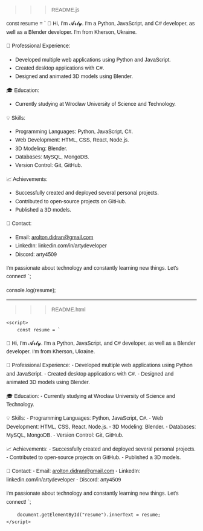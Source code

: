 >>> README.js

const resume = `
👋 Hi, I’m 𝓐𝓻𝓽𝔂. I'm a Python, JavaScript, and C# developer, as well as a Blender developer.
  I'm from Kherson, Ukraine.

💼 Professional Experience:
  - Developed multiple web applications using Python and JavaScript.
  - Created desktop applications with C#.
  - Designed and animated 3D models using Blender.

🎓 Education:
  - Currently studying at Wrocław University of Science and Technology.

💡 Skills:
  - Programming Languages: Python, JavaScript, C#.
  - Web Development: HTML, CSS, React, Node.js.
  - 3D Modeling: Blender.
  - Databases: MySQL, MongoDB.
  - Version Control: Git, GitHub.

📈 Achievements:
  - Successfully created and deployed several personal projects.
  - Contributed to open-source projects on GitHub.
  - Published a 3D models.

📧 Contact:
  - Email: arolton.didran@gmail.com
  - LinkedIn: linkedin.com/in/artydeveloper
  - Discord: arty4509

I'm passionate about technology and constantly learning new things. Let's connect!
  `;

console.log(resume);

------------------------------------------------------------------------------------------------------------------------------------------------------------------------------------------------

>>> README.html

<!DOCTYPE html>
<html lang="en">
<head>
    <meta charset="UTF-8">
    <meta name="viewport" content="width=device-width, initial-scale=1.0">
    <title>READ.ME</title>
    <style>
        body {
            font-family: Arial, sans-serif;
            line-height: 1.6;
            padding: 20px;
        }
    </style>
</head>
<body>
    <div id="resume"></div>
    
    <script>
        const resume = `
  👋 Hi, I’m 𝓐𝓻𝓽𝔂. I'm a Python, JavaScript, and C# developer, as well as a Blender developer.
    I'm from Kherson, Ukraine.

  💼 Professional Experience:
    - Developed multiple web applications using Python and JavaScript.
    - Created desktop applications with C#.
    - Designed and animated 3D models using Blender.

  🎓 Education:
    - Currently studying at Wrocław University of Science and Technology.

  💡 Skills:
    - Programming Languages: Python, JavaScript, C#.
    - Web Development: HTML, CSS, React, Node.js.
    - 3D Modeling: Blender.
    - Databases: MySQL, MongoDB.
    - Version Control: Git, GitHub.

  📈 Achievements:
    - Successfully created and deployed several personal projects.
    - Contributed to open-source projects on GitHub.
    - Published a 3D models.

  📧 Contact:
    - Email: arolton.didran@gmail.com
    - LinkedIn: linkedin.com/in/artydeveloper
    - Discord: arty4509

  I'm passionate about technology and constantly learning new things. Let's connect!
`;

        
        document.getElementById("resume").innerText = resume;
    </script>
</body>
</html>
